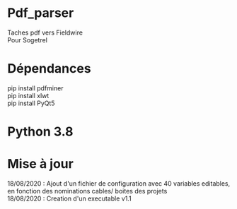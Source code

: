 # Pdf_parser <br/>
Taches pdf vers Fieldwire <br/>
Pour Sogetrel <br/>


# Dépendances <br/>
pip install pdfminer <br/>
pip install xlwt <br/>
pip install PyQt5  <br/>


# Python 3.8 <br/>


# Mise à jour <br/>
18/08/2020 : Ajout d'un fichier de configuration avec 40 variables editables, en fonction des nominations cables/ boites des projets  <br/>
18/08/2020 : Creation d'un executable v1.1
